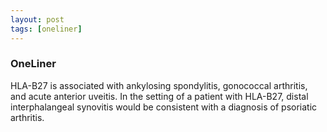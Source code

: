 ```yaml
---
layout: post
tags: [oneliner]
---
```



### OneLiner

HLA-B27 is associated with ankylosing spondylitis, gonococcal arthritis, and acute anterior uveitis. In the setting of a patient with HLA-B27, distal interphalangeal synovitis would be consistent with a diagnosis of psoriatic arthritis.
